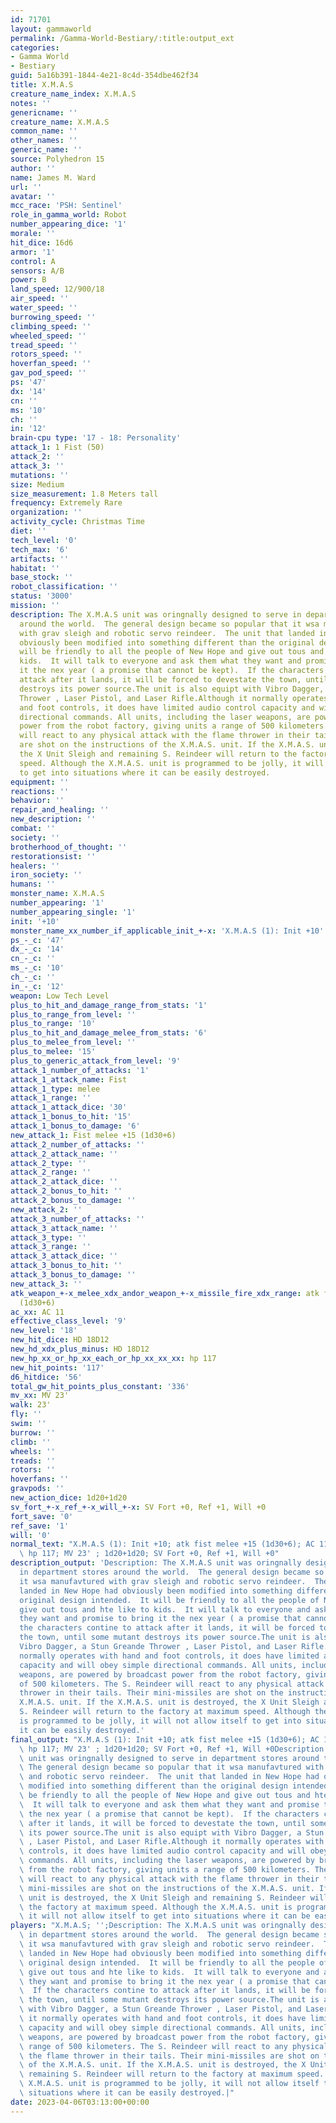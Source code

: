 ```yaml
---
id: 71701
layout: gammaworld
permalink: /Gamma-World-Bestiary/:title:output_ext
categories:
- Gamma World
- Bestiary
guid: 5a16b391-1844-4e21-8c4d-354dbe462f34
title: X.M.A.S
creature_name_index: X.M.A.S
notes: ''
genericname: ''
creature_name: X.M.A.S
common_name: ''
other_names: ''
generic_name: ''
source: Polyhedron 15
author: ''
name: James M. Ward
url: ''
avatar: ''
mcc_race: 'PSH: Sentinel'
role_in_gamma_world: Robot
number_appearing_dice: '1'
morale: ''
hit_dice: 16d6
armor: '1'
control: A
sensors: A/B
power: B
land_speed: 12/900/18
air_speed: ''
water_speed: ''
burrowing_speed: ''
climbing_speed: ''
wheeled_speed: ''
tread_speed: ''
rotors_speed: ''
hoverfan_speed: ''
gav_pod_speed: ''
ps: '47'
dx: '14'
cn: ''
ms: '10'
ch: ''
in: '12'
brain-cpu type: '17 - 18: Personality'
attack_1: 1 Fist (50)
attack_2: ''
attack_3: ''
mutations: ''
size: Medium
size_measurement: 1.8 Meters tall
frequency: Extremely Rare
organization: ''
activity_cycle: Christmas Time
diet: ''
tech_level: '0'
tech_max: '6'
artifacts: ''
habitat: ''
base_stock: ''
robot_classification: ''
status: '3000'
mission: ''
description: The X.M.A.S unit was oringnally designed to serve in department stores
  around the world.  The general design became so popular that it wsa manufavtured
  with grav sleigh and robotic servo reindeer.  The unit that landed in New Hope had
  obviously been modified into something different than the original design intended.  It
  will be friendly to all the people of New Hope and give out tous and hte like to
  kids.  It will talk to everyone and ask them what they want and promise to bring
  it the nex year ( a promise that cannot be kept).  If the characters contine to
  attack after it lands, it will be forced to devestate the town, until some mutant
  destroys its power source.The unit is also equipt with Vibro Dagger, a Stun Greande
  Thrower , Laser Pistol, and Laser Rifle.Although it normally operates with hand
  and foot controls, it does have limited audio control capacity and will obey simple
  directional commands. All units, including the laser weapons, are powered by broadcast
  power from the robot factory, giving units a range of 500 kilometers. The S. Reindeer
  will react to any physical attack with the flame thrower in their tails. Their mini-missiles
  are shot on the instructions of the X.M.A.S. unit. If the X.M.A.S. unit is destroyed,
  the X Unit Sleigh and remaining S. Reindeer will return to the factory at maximum
  speed. Although the X.M.A.S. unit is programmed to be jolly, it will not allow itself
  to get into situations where it can be easily destroyed.
equipment: ''
reactions: ''
behavior: ''
repair_and_healing: ''
new_description: ''
combat: ''
society: ''
brotherhood_of_thought: ''
restorationsist: ''
healers: ''
iron_society: ''
humans: ''
monster_name: X.M.A.S
number_appearing: '1'
number_appearing_single: '1'
init: '+10'
monster_name_xx_number_if_applicable_init_+-x: 'X.M.A.S (1): Init +10'
ps_-_c: '47'
dx_-_c: '14'
cn_-_c: ''
ms_-_c: '10'
ch_-_c: ''
in_-_c: '12'
weapon: Low Tech Level
plus_to_hit_and_damage_range_from_stats: '1'
plus_to_range_from_level: ''
plus_to_range: '10'
plus_to_hit_and_damage_melee_from_stats: '6'
plus_to_melee_from_level: ''
plus_to_melee: '15'
plus_to_generic_attack_from_level: '9'
attack_1_number_of_attacks: '1'
attack_1_attack_name: Fist
attack_1_type: melee
attack_1_range: ''
attack_1_attack_dice: '30'
attack_1_bonus_to_hit: '15'
attack_1_bonus_to_damage: '6'
new_attack_1: Fist melee +15 (1d30+6)
attack_2_number_of_attacks: ''
attack_2_attack_name: ''
attack_2_type: ''
attack_2_range: ''
attack_2_attack_dice: ''
attack_2_bonus_to_hit: ''
attack_2_bonus_to_damage: ''
new_attack_2: ''
attack_3_number_of_attacks: ''
attack_3_attack_name: ''
attack_3_type: ''
attack_3_range: ''
attack_3_attack_dice: ''
attack_3_bonus_to_hit: ''
attack_3_bonus_to_damage: ''
new_attack_3: ''
atk_weapon_+-x_melee_xdx_andor_weapon_+-x_missile_fire_xdx_range: atk fist melee +15
  (1d30+6)
ac_xx: AC 11
effective_class_level: '9'
new_level: '18'
new_hit_dice: HD 18D12
new_hd_xdx_plus_minus: HD 18D12
new_hp_xx_or_hp_xx_each_or_hp_xx_xx_xx: hp 117
new_hit_points: '117'
d6_hitdice: '56'
total_gw_hit_points_plus_constant: '336'
mv_xx: MV 23'
walk: 23'
fly: ''
swim: ''
burrow: ''
climb: ''
wheels: ''
treads: ''
rotors: ''
hoverfans: ''
gravpods: ''
new_action_dice: 1d20+1d20
sv_fort_+-x_ref_+-x_will_+-x: SV Fort +0, Ref +1, Will +0
fort_save: '0'
ref_save: '1'
will: '0'
normal_text: "X.M.A.S (1): Init +10; atk fist melee +15 (1d30+6); AC 11; HD 18D12\
  \ hp 117; MV 23' ; 1d20+1d20; SV Fort +0, Ref +1, Will +0"
description_output: 'Description: The X.M.A.S unit was oringnally designed to serve
  in department stores around the world.  The general design became so popular that
  it wsa manufavtured with grav sleigh and robotic servo reindeer.  The unit that
  landed in New Hope had obviously been modified into something different than the
  original design intended.  It will be friendly to all the people of New Hope and
  give out tous and hte like to kids.  It will talk to everyone and ask them what
  they want and promise to bring it the nex year ( a promise that cannot be kept).  If
  the characters contine to attack after it lands, it will be forced to devestate
  the town, until some mutant destroys its power source.The unit is also equipt with
  Vibro Dagger, a Stun Greande Thrower , Laser Pistol, and Laser Rifle.Although it
  normally operates with hand and foot controls, it does have limited audio control
  capacity and will obey simple directional commands. All units, including the laser
  weapons, are powered by broadcast power from the robot factory, giving units a range
  of 500 kilometers. The S. Reindeer will react to any physical attack with the flame
  thrower in their tails. Their mini-missiles are shot on the instructions of the
  X.M.A.S. unit. If the X.M.A.S. unit is destroyed, the X Unit Sleigh and remaining
  S. Reindeer will return to the factory at maximum speed. Although the X.M.A.S. unit
  is programmed to be jolly, it will not allow itself to get into situations where
  it can be easily destroyed.'
final_output: "X.M.A.S (1): Init +10; atk fist melee +15 (1d30+6); AC 11; HD 18D12\
  \ hp 117; MV 23' ; 1d20+1d20; SV Fort +0, Ref +1, Will +0Description: The X.M.A.S\
  \ unit was oringnally designed to serve in department stores around the world. \
  \ The general design became so popular that it wsa manufavtured with grav sleigh\
  \ and robotic servo reindeer.  The unit that landed in New Hope had obviously been\
  \ modified into something different than the original design intended.  It will\
  \ be friendly to all the people of New Hope and give out tous and hte like to kids.\
  \  It will talk to everyone and ask them what they want and promise to bring it\
  \ the nex year ( a promise that cannot be kept).  If the characters contine to attack\
  \ after it lands, it will be forced to devestate the town, until some mutant destroys\
  \ its power source.The unit is also equipt with Vibro Dagger, a Stun Greande Thrower\
  \ , Laser Pistol, and Laser Rifle.Although it normally operates with hand and foot\
  \ controls, it does have limited audio control capacity and will obey simple directional\
  \ commands. All units, including the laser weapons, are powered by broadcast power\
  \ from the robot factory, giving units a range of 500 kilometers. The S. Reindeer\
  \ will react to any physical attack with the flame thrower in their tails. Their\
  \ mini-missiles are shot on the instructions of the X.M.A.S. unit. If the X.M.A.S.\
  \ unit is destroyed, the X Unit Sleigh and remaining S. Reindeer will return to\
  \ the factory at maximum speed. Although the X.M.A.S. unit is programmed to be jolly,\
  \ it will not allow itself to get into situations where it can be easily destroyed."
players: "X.M.A.S; '';Description: The X.M.A.S unit was oringnally designed to serve\
  \ in department stores around the world.  The general design became so popular that\
  \ it wsa manufavtured with grav sleigh and robotic servo reindeer.  The unit that\
  \ landed in New Hope had obviously been modified into something different than the\
  \ original design intended.  It will be friendly to all the people of New Hope and\
  \ give out tous and hte like to kids.  It will talk to everyone and ask them what\
  \ they want and promise to bring it the nex year ( a promise that cannot be kept).\
  \  If the characters contine to attack after it lands, it will be forced to devestate\
  \ the town, until some mutant destroys its power source.The unit is also equipt\
  \ with Vibro Dagger, a Stun Greande Thrower , Laser Pistol, and Laser Rifle.Although\
  \ it normally operates with hand and foot controls, it does have limited audio control\
  \ capacity and will obey simple directional commands. All units, including the laser\
  \ weapons, are powered by broadcast power from the robot factory, giving units a\
  \ range of 500 kilometers. The S. Reindeer will react to any physical attack with\
  \ the flame thrower in their tails. Their mini-missiles are shot on the instructions\
  \ of the X.M.A.S. unit. If the X.M.A.S. unit is destroyed, the X Unit Sleigh and\
  \ remaining S. Reindeer will return to the factory at maximum speed. Although the\
  \ X.M.A.S. unit is programmed to be jolly, it will not allow itself to get into\
  \ situations where it can be easily destroyed.|"
date: 2023-04-06T03:13:00+00:00
---
```

</br>